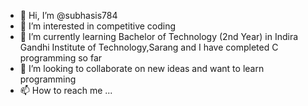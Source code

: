 - 👋 Hi, I’m @subhasis784
- 👀 I’m interested in competitive coding
- 🌱 I’m currently learning Bachelor of Technology (2nd Year) in Indira Gandhi Institute of Technology,Sarang and I have completed C programming so far
- 💞️ I’m looking to collaborate on new ideas and want to learn programming
- 📫 How to reach me ...

<!---
subhasis784/subhasis784 is a ✨ special ✨ repository because its `README.md` (this file) appears on your GitHub profile.
You can click the Preview link to take a look at your changes.
--->
